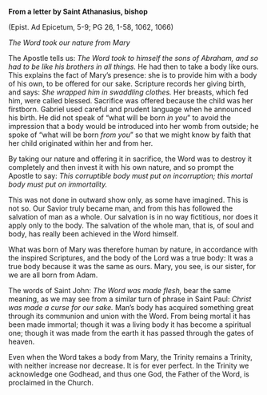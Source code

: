 

**From a letter by Saint Athanasius, bishop**

(Epist. Ad Epicetum, 5-9; PG 26, 1-58, 1062, 1066)

_The Word took our nature from Mary_

The Apostle tells us: _The Word took to himself the sons of Abraham, and so had to be like his brothers in all things._ He had then to take a body like ours. This explains the fact of Mary’s presence: she is to provide him with a body of his own, to be offered for our sake. Scripture records her giving birth, and says: _She wrapped him in swaddling clothes._ Her breasts, which fed him, were called blessed. Sacrifice was offered because the child was her firstborn. Gabriel used careful and prudent language when he announced his birth. He did not speak of “what will be born _in you_” to avoid the impression that a body would be introduced into her womb from outside; he spoke of “what will be born _from you_” so that we might know by faith that her child originated within her and from her.

By taking our nature and offering it in sacrifice, the Word was to destroy it completely and then invest it with his own nature, and so prompt the Apostle to say: _This corruptible body must put on incorruption; this mortal body must put on immortality._

This was not done in outward show only, as some have imagined. This is not so. Our Savior truly became man, and from this has followed the salvation of man as a whole. Our salvation is in no way fictitious, nor does it apply only to the body. The salvation of the whole man, that is, of soul and body, has really been achieved in the Word himself.

What was born of Mary was therefore human by nature, in accordance with the inspired Scriptures, and the body of the Lord was a true body: It was a true body because it was the same as ours. Mary, you see, is our sister, for we are all born from Adam.

The words of Saint John: _The Word was made flesh,_ bear the same meaning, as we may see from a similar turn of phrase in Saint Paul: _Christ was made a curse for our sake._ Man’s body has acquired something great through its communion and union with the Word. From being mortal it has been made immortal; though it was a living body it has become a spiritual one; though it was made from the earth it has passed through the gates of heaven.

Even when the Word takes a body from Mary, the Trinity remains a Trinity, with neither increase nor decrease. It is for ever perfect. In the Trinity we acknowledge one Godhead, and thus one God, the Father of the Word, is proclaimed in the Church.

